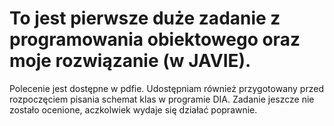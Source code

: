 # To jest pierwsze duże zadanie z programowania obiektowego oraz moje rozwiązanie (w JAVIE). 
Polecenie jest dostępne w pdfie. Udostępniam również przygotowany przed rozpoczęciem pisania schemat klas w programie DIA. Zadanie jeszcze nie zostało ocenione, aczkolwiek wydaje się działać poprawnie.
